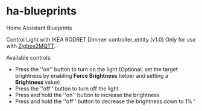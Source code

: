 # ha-blueprints
Home Assistant Blueprints

Control Light with IKEA RODRET Dimmer controller_entity (v1.0)
Only for use with [Zigbee2MQTT](https://www.zigbee2mqtt.io/guide/usage/integrations/home_assistant.html/).

Available controls:
- Press the ''on'' button to turn on the light (Optional: set the target brightness by enabling **Force Brightness** helper and setting a **Brightness** value)
- Press the ''off'' button to turn off the light
- Press and hold the ''on'' button to increase the brightness
- Press and hold the ''off'' button to decrease the brightness down to 1% '
